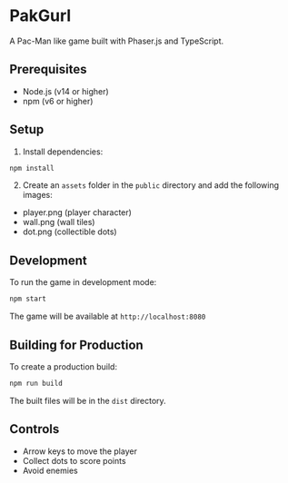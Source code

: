 # PakGurl

A Pac-Man like game built with Phaser.js and TypeScript.

## Prerequisites

- Node.js (v14 or higher)
- npm (v6 or higher)

## Setup

1. Install dependencies:
```bash
npm install
```

2. Create an `assets` folder in the `public` directory and add the following images:
- player.png (player character)
- wall.png (wall tiles)
- dot.png (collectible dots)

## Development

To run the game in development mode:
```bash
npm start
```

The game will be available at `http://localhost:8080`

## Building for Production

To create a production build:
```bash
npm run build
```

The built files will be in the `dist` directory.

## Controls

- Arrow keys to move the player
- Collect dots to score points
- Avoid enemies 